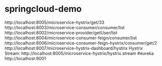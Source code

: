 # springcloud-demo
http://localhost:8005/microservice-hystrix/get/33
http://localhost:8003/microservice-consumer/consumer/list
http://localhost:8002/microservice-provider/getUser/list
http://localhost:8004/microservice-consumer-feign/consumer/list
http://localhost:8006/microservice-consumer-feign-hystrix/consumer/get/2
http://localhost:8007/microservice-hystrix-dashboard/hystrix
Hystrix Stream: http://localhost:8005/microservice-hystrix/hystrix.stream
#eureka
http://localhost:9001
